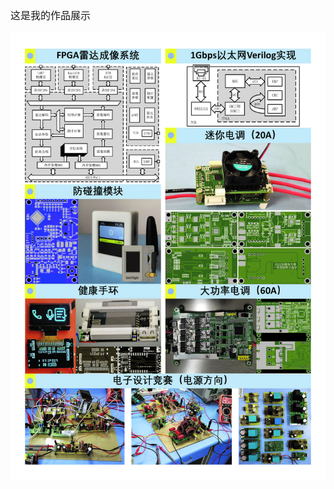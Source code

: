 <font size = 3>
这是我的作品展示
  
![](https://github.com/LJY-2023/-/blob/main/%E4%BD%9C%E5%93%81%E9%9B%86.jpg)

</font>
